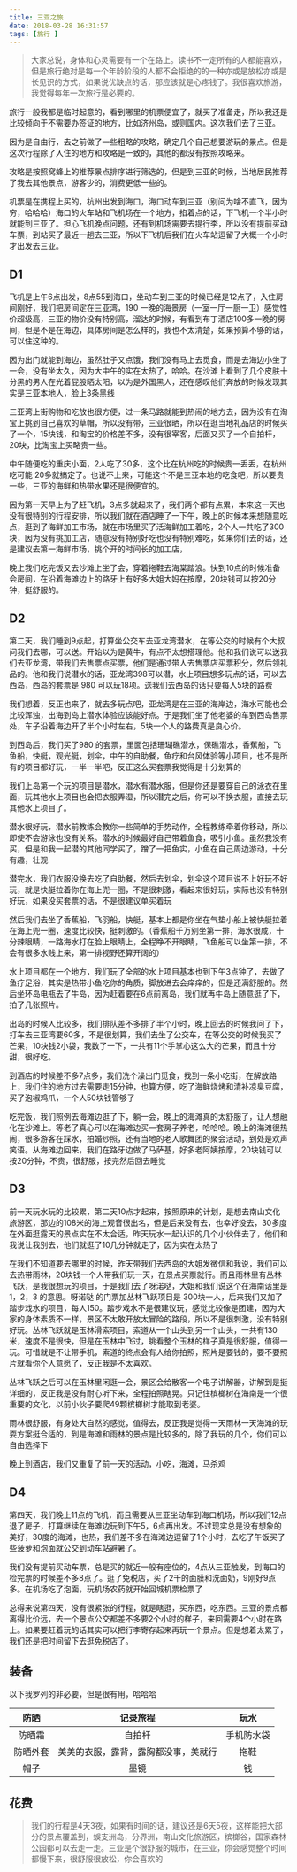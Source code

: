 ```yaml
---
title: 三亚之旅
date: 2018-03-28 16:31:57
tags: [旅行 ]
---
```


>大家总说，身体和心灵需要有一个在路上。读书不一定所有的人都能喜欢，但是旅行绝对是每一个年龄阶段的人都不会拒绝的的一种亦或是放松亦或是长见识的方式，如果说优缺点的话，那应该就是心疼钱了。我很喜欢旅游，我觉得每年一次旅行是必要的。

旅行一般我都是临时起意的，看到哪里的机票便宜了，就买了准备走，所以我还是比较倾向于不需要办签证的地方，比如济州岛，或则国内。这次我们去了三亚。

因为是自由行，去之前做了一些粗略的攻略，确定几个自己想要游玩的景点。但是这次行程除了入住的地方和攻略是一致的，其他的都没有按照攻略来。

攻略是按照窝蜂上的推荐景点排序进行筛选的，但是到三亚的时候，当地居民推荐了我去其他景点，游客少的，消费更低一些的。

机票是在携程上买的，杭州出发到海口，海口动车到三亚（别问为啥不直飞，因为穷，哈哈哈）海口的火车站和飞机场在一个地方，掐着点的话，下飞机一个半小时就能到三亚了。担心飞机晚点问题，还有到机场需要去提行李，所以没有提前买动车票，到站买了最近一趟去三亚，所以下飞机后我们在火车站逗留了大概一个小时才出发去三亚。

## D1
飞机是上午6点出发，8点55到海口，坐动车到三亚的时候已经是12点了，入住房间刚好，我们把房间定在三亚湾，190 一晚的海景房（一室一厅一厨一卫）感觉性价超级高，三亚的物价没有特别高，溜达的时候，有看到布丁酒店100多一晚的房间，但是不是在海边，具体房间是怎么样的，我也不太清楚，如果预算不够的话，可以住这种的。

因为出门就能到海边，虽然肚子又点饿，我们没有马上去觅食，而是去海边小坐了一会，没有坐太久，因为大中午的实在太热了，哈哈。在沙滩上看到了几个皮肤十分黑的男人在光着屁股晒太阳，以为是外国黑人，还在感叹他们奔放的时候发现其实是三亚本地人，脸上3条黑线


三亚湾上街购物和吃放也很方便，过一条马路就能到热闹的地方去，因为没有在淘宝上挑到自己喜欢的草帽，所以没有带，三亚很晒，所以在逛当地礼品店的时候买了一个，15块钱，和淘宝的价格差不多，没有很宰客，后面又买了一个自拍杆，20块，比淘宝上买略贵一些。

中午随便吃的重庆小面，2人吃了30多，这个比在杭州吃的时候贵一丢丢，在杭州吃可能 20多就搞定了。也说不上来，可能这个不是三亚本地的吃食吧，所以要贵一些，三亚的海鲜和热带水果还是很便宜的。

因为第一天早上为了赶飞机，3点多就起来了，我们两个都有点累，本来这一天也没有很特别的行程安排，所以我们就在酒店睡了一下午，晚上的时候本来想随意吃点，逛到了海鲜加工市场，就在市场里买了活海鲜加工着吃，2个人一共吃了300块，因为没有挑加工店，随意没有特别好吃也没有特别难吃，如果你们去的话，还是建议去第一海鲜市场，挑个开的时间长的加工店，

晚上我们吃完饭又去沙滩上坐了会，穿着拖鞋去海棠踏浪。快到10点的时候准备会房间，在沿着海滩边上的路牙上有好多大姐大妈在按摩，20块钱可以按20分钟，挺舒服的。

## D2
第二天，我们睡到9点起，打算坐公交车去亚龙湾潜水，在等公交的时候有个大叔问我们去哪，可以送。开始以为是黄牛，有点不太想搭理他。他和我们说可以送我们去亚龙湾，带我们去售票点买票，他们是通过带人去售票店买票积分，然后领礼品的。他和我们说潜水的话，亚龙湾398可以潜，水上项目想多玩点的话，可以去西岛，西岛的套票是 980 可以玩18项。送我们去西岛的话只要每人5块的路费

我们想着，反正也来了，就去多玩点吧，亚龙湾是在三亚的海岸边，海水可能也会比较浑浊，出海到岛上潜水体验应该能好点。于是我们坐了他老婆的车到西岛售票处，车子沿着海边开了半个小时左右，5块一个人的路费真是良心价。

到西岛后，我们买了980 的套票，里面包括珊瑚礁潜水，保礁潜水，香蕉船，飞鱼船，快艇，观光艇，划伞，中午的自助餐，鱼疗和台风体验等小项目，也不是所有的项目都好玩，一半一半吧，反正这么买套票我觉得是十分划算的

我们上岛第一个玩的项目是潜水，潜水有潜水服，但是你还是要穿自己的泳衣在里面，玩其他水上项目也会把衣服弄湿，所以潜完之后，你可以不换衣服，直接去玩其他水上项目了。

潜水很好玩，潜水前教练会教你一些简单的手势动作，全程教练牵着你移动，所以即使不会游泳也没有关系。潜水的时候最好自己带着鱼食，吸引小鱼。虽然我没有买，但是和我一起潜的其他同学买了，蹭了一把鱼实，小鱼在自己周边游动，十分有趣，壮观

潜完水，我们衣服没换去吃了自助餐，然后去划伞，划伞这个项目说不上好玩不好玩，就是快艇拉着你在海上兜一圈，不是很刺激，看起来很好玩，实际也没有特别好玩，如果没买套票的话，不是很建议单买着玩

然后我们去坐了香蕉船，飞羽船，快艇，基本上都是你坐在气垫小船上被快艇拉着在海上兜一圈，速度比较快，挺刺激的。（香蕉船千万别坐第一排，海水很咸，十分辣眼睛，一路海水打在脸上眼睛上，全程睁不开眼睛，飞鱼船可以坐第一排，不会有很多水贱上来，第一排视野还算开阔的）

水上项目都在一个地方，我们玩了全部的水上项目基本也到下午3点钟了，去做了鱼疗足浴，其实是热带小鱼吃你的角质，脚放进去会痒痒的，但是还满舒服的。然后坐环岛电瓶去了牛岛，因为赶着要在6点前离岛，我们就再牛岛上随意逛了下，拍了几张照片。

出岛的时候人比较多，我们排队差不多排了半个小时，晚上回去的时候我问了下，打车去三亚湾要60多，不是很划算，我们去坐了公交车，在等公交的时候我买了芒果，10块钱2小袋，我数了一下，一共有11个手掌心这么大的芒果，而且十分甜，很好吃。

到酒店的时候差不多7点多，我们洗个澡出门觅食，找到一条小吃街，在解放路上，我们住的地方过去需要走15分钟，也算方便，吃了海鲜烧烤和清补凉臭豆腐，买了泡椒鸡爪，一个人50块钱管够了

吃完饭，我们照例去海滩边逛了下，躺一会，晚上的海滩真的太舒服了，让人想融化在沙滩上。等老了真心可以在海滩边买一套房子养老，哈哈哈。晚上的海滩很热闹，很多游客在踩水，拍婚纱照，还有当地的老人歌舞团的聚会活动，到处是欢声笑语。从海滩边回来，我们在路牙边做了马萨基，好多老阿姨按摩，20块钱可以按20分钟，不贵，很舒服，按完然后回去睡觉

## D3

前一天玩水玩的比较累，第二天10点才起来，按照原来的计划，是想去南山文化旅游区，那边的108米的海上观音很出名，但是后来没有去，也幸好没去，30多度在外面逛露天的景点实在不太合适，昨天玩水一起认识的几个小伙伴去了，他们和我说让我别去，他们就逛了10几分钟就走了，因为实在太热了

在我们不知道要去哪里的时候，昨天带我们去西岛的大姐发微信和我说，我们可以去热带雨林，20块钱一个人带我们玩一天，在景点买票就行。而且雨林里有丛林飞跃，是我很想玩的项目，于是我们去了呀渃哒，大姐和我们说这个在海南话里是 1，2，3 的意思。呀渃哒 的门票加丛林飞跃项目是 300块一人，后来我们又加了踏步戏水的项目，每人150。踏步戏水不是很建议玩，感觉比较像是团建，因为大家的身体素质不一样，景区不太敢开放太冒险的路段，所以不是很刺激，没有特别好玩。丛林飞跃就是玉林滑索项目，索道从一个山头到另一个山头，一共有130米，速度不是很快，但是在玉林中飞过，眺看整个玉林的样子真是很舒服，值得一玩。可惜就是不让带手机，索道的终点会有人给你拍照，照片是要钱的，要不要照片就看你个人意愿了，反正我是不太喜欢。

丛林飞跃之后可以在玉林里闲逛一会，景区会给散客一个电子讲解器，讲解到是挺详细的，反正我是没有耐心听下来，全程拍照瞎晃。只记住槟榔树在海南是一个很重要的文化，以前小伙子要爬49颗槟榔树才能取到老婆。

雨林很舒服，有身处大自然的感觉，值得去，反正我是觉得一天雨林一天海滩的玩耍方案挺合适的，到是海滩和雨林的景点是比较多的，除了我玩的几个，你们可以自由选择下

晚上到酒店，我们又重复了前一天的活动，小吃，海滩，马杀鸡

## D4

第四天，我们晚上11点的飞机，而且需要从三亚坐动车到海口机场，所以我们12点退了房子，打算继续在海滩边玩到下午5，6点再出发。不过现实总是没有想象的美好，30度的海滩，也热，我们差不多在海滩边逗留了1个小时，去吃了午饭买了些菠萝和泡面就公交到动车站避暑了。

我们没有提前买动车票，总是买的就近一般有座位的，4点从三亚触发，到海口的检完票的时候差不多8点了。逛了免税店，买了2千的面膜和洗面奶，9刚好9点多。在机场吃了泡面，玩机场农药就开始回城机票检票了

总得来说第四天，没有很紧张的行程，就是瞎逛，买东西，吃东西。三亚的景点都离得比价远，去一个景点公交都差不多要2个小时的样子，来回需要4个小时在路上。如果要赶着玩的话其实可以把行李寄存起来再玩一个景点。但是想着太累了，我们还是把时间留下去逛免税店了。

## 装备

以下我罗列的非必要，但是很有用，哈哈哈

防晒 | 记录旅程 | 玩水
:-: | :-: | :-:
防晒霜 | 自拍杆| 手机防水袋
防晒外套| 美美的衣服，露背，露胸都没事，美就行 | 拖鞋
帽子| 墨镜 | 钱


## 花费


>我们的行程是4天3夜，如果有时间的话，建议还是6天5夜，这样能把大部分的景点覆盖到，蜈支洲岛，分界洲，南山文化旅游区，槟榔谷，国家森林公园都可以去走一走。三亚是个很舒服的城市，在三亚，你会感觉整个时间都慢下来，很舒服很放松，你会喜欢的